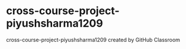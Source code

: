# cross-course-project-piyushsharma1209
cross-course-project-piyushsharma1209 created by GitHub Classroom
